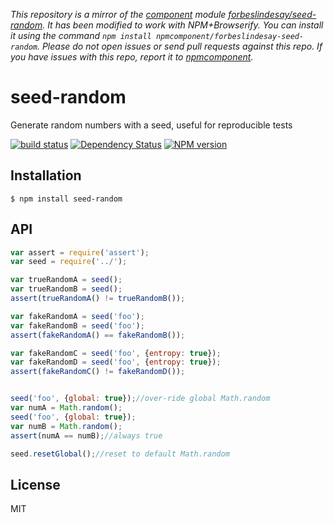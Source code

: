*This repository is a mirror of the [component](http://component.io) module [forbeslindesay/seed-random](http://github.com/forbeslindesay/seed-random). It has been modified to work with NPM+Browserify. You can install it using the command `npm install npmcomponent/forbeslindesay-seed-random`. Please do not open issues or send pull requests against this repo. If you have issues with this repo, report it to [npmcomponent](https://github.com/airportyh/npmcomponent).*
# seed-random

Generate random numbers with a seed, useful for reproducible tests


[![build status](https://secure.travis-ci.org/ForbesLindesay/seed-random.png?branch=master)](http://travis-ci.org/ForbesLindesay/seed-random)
[![Dependency Status](https://gemnasium.com/ForbesLindesay/seed-random.png)](https://gemnasium.com/ForbesLindesay/seed-random)
[![NPM version](https://badge.fury.io/js/seed-random.png)](http://badge.fury.io/js/seed-random)

## Installation

    $ npm install seed-random

## API

```javascript
var assert = require('assert');
var seed = require('../');

var trueRandomA = seed();
var trueRandomB = seed();
assert(trueRandomA() != trueRandomB());

var fakeRandomA = seed('foo');
var fakeRandomB = seed('foo');
assert(fakeRandomA() == fakeRandomB());

var fakeRandomC = seed('foo', {entropy: true});
var fakeRandomD = seed('foo', {entropy: true});
assert(fakeRandomC() != fakeRandomD());


seed('foo', {global: true});//over-ride global Math.random
var numA = Math.random();
seed('foo', {global: true});
var numB = Math.random();
assert(numA == numB);//always true

seed.resetGlobal();//reset to default Math.random
```

## License

MIT
